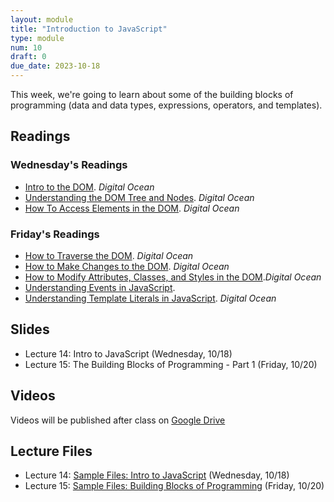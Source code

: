 ```yaml
---
layout: module
title: "Introduction to JavaScript"
type: module
num: 10
draft: 0
due_date: 2023-10-18
---
```


This week, we're going to learn about some of the building blocks of programming (data and data types, expressions, operators, and templates).

## Readings

### Wednesday's Readings
* <a href="https://www.digitalocean.com/community/tutorials/introduction-to-the-dom" target="_blank">Intro to the DOM</a>. <em>Digital Ocean</em> 
* <a href="https://www.digitalocean.com/community/tutorials/understanding-the-dom-tree-and-nodes" target="_blank">Understanding the DOM Tree and Nodes</a>. <em>Digital Ocean</em> 
* <a href="https://www.digitalocean.com/community/tutorials/how-to-access-elements-in-the-dom" target="_blank">How To Access Elements in the DOM</a>. <em>Digital Ocean</em>


### Friday's Readings
* <a href="https://www.digitalocean.com/community/tutorials/how-to-traverse-the-dom" target="_blank">How to Traverse the DOM</a>. <em>Digital Ocean</em>
* <a href="https://www.digitalocean.com/community/tutorials/how-to-make-changes-to-the-dom" target="_blank">How to Make Changes to the DOM</a>. <em>Digital Ocean</em>
* <a href="https://www.digitalocean.com/community/tutorials/how-to-modify-attributes-classes-and-styles-in-the-dom" target="_blank">How to Modify Attributes, Classes, and Styles in the DOM</a>.<em>Digital Ocean</em>
* <a href="https://www.digitalocean.com/community/tutorials/understanding-events-in-javascript" target="_blank">Understanding Events in JavaScript</a>.
* <a href="https://www.digitalocean.com/community/tutorials/understanding-template-literals-in-javascript" target="_blank">Understanding Template Literals in JavaScript</a>. <em>Digital Ocean</em>

## Slides
* Lecture 14: Intro to JavaScript (Wednesday, 10/18)
* Lecture 15: The Building Blocks of Programming - Part 1 (Friday, 10/20)

<!-- 
* Lecture 14: <a href="#" target="_blank">Intro to JavaScript</a>
* Lecture 15: <a href="#" target="_blank">The Building Blocks of Programming - Part 1</a> (Friday, 10/20) 
-->

## Videos

Videos will be published after class on <a href="https://drive.google.com/drive/folders/1CxPSqGbbNUjc9OntwNqdoHvfSvchCpxE?usp=sharing" target="_blank">Google Drive</a>

## Lecture Files
* Lecture 14: <a href="/fall2023/course-files/lectures/lecture14.zip">Sample Files: Intro to JavaScript</a> (Wednesday, 10/18)
* Lecture 15: <a href="/fall2023/course-files/lectures/lecture15.zip">Sample Files: Building Blocks of Programming</a> (Friday, 10/20)

